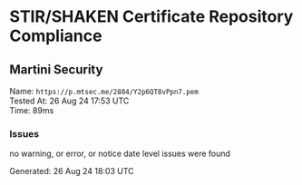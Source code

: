 # STIR/SHAKEN Certificate Repository Compliance

## Martini Security

Name: `https://p.mtsec.me/2884/Y2p6QT8vPpn7.pem`\
Tested At: 26 Aug 24 17:53 UTC\
Time: 89ms

### Issues

no warning, or error, or notice date level issues were found

Generated: 26 Aug 24 18:03 UTC